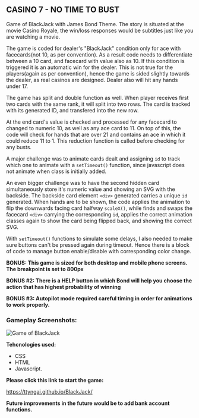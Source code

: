 ## **CASINO 7 - NO TIME TO BUST**

Game of BlackJack with James Bond Theme. The story is situated at the movie Casino Royale, the win/loss responses would be subtitles just like you are watching a movie.

The game is coded for dealer's "BlackJack" condition only for ace with facecards(not 10, as per convention). As a result code needs to differentiate between a 10 card, and facecard with value also as 10. If this condition is triggered it is an automatic win for the dealer. This is not true for the players(again as per convention), hence the game is sided slightly towards the dealer, as real casinos are designed. Dealer also will hit any hands under 17.

The game has split and double function as well. When player receives first two cards with the same rank, it will split into two rows. The card is tracked with its generated ID, and transfered into the new row.

At the end card's value is checked and processed for any facecard to changed to numeric 10, as well as any ace card to 11. On top of this, the code will check for hands that are over 21 and contains an ace in which it could reduce 11 to 1. This reduction function is called before checking for any busts.

A major challenge was to animate cards dealt and assigning `id` to track which one to animate with a `setTimeout()` function, since javascript does not animate when class is initially added.

An even bigger challenge was to have the second hidden card simultaneously store it's numeric value and showing an SVG with the backside. The backside card element `<div>` generated carries a unique `id` generated. When hands are to be shown, the code applies the animation to flip the downwards facing card halfway `scaleX()`, while finds and swaps the facecard `<div>` carrying the corresponding `id`, applies the correct animation classes again to show the card being flipped back, and showing the correct SVG.

With `setTimeout()` functions to simulate some delays, I also needed to make sure buttons can't be pressed again during timeout. Hence there is a block of code to manage button enable/disable with corresponding color change.

**BONUS: This game is sized for both desktop and mobile phone screens. The breakpoint is set to 800px**

**BONUS #2: There is a HELP button in which Bond will help you choose the action that has highest probability of winning**

**BONUS #3: Autopilot mode required careful timing in order for animations to work properly.**

### **Gameplay Screenshots:**

![Game of BlackJack](https://i.imgur.com/QsyVWtP.png 'ScreenShot of Gameplay')

**Tehcnologies used:**

- CSS
- HTML
- Javascript.

**Please click this link to start the game:**

https://ttyngai.github.io/BlackJack/

**Future improvements in the future would be to add bank account functions.**
